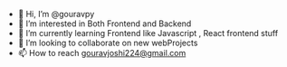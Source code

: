 - 👋 Hi, I’m @gouravpy
- 👀 I’m interested in Both Frontend and Backend
- 🌱 I’m currently learning Frontend like Javascript , React frontend stuff
- 💞️ I’m looking to collaborate on new webProjects
- 📫 How to reach gouravjoshi224@gmail.com


<!---
gouravpy/gouravpy is a ✨ special ✨ repository because its `README.md` (this file) appears on your GitHub profile.
You can click the Preview link to take a look at your changes.
--->
